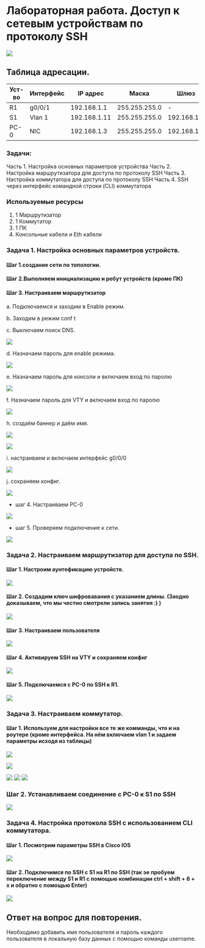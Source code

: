 # Лабораторная работа. Доступ к сетевым устройствам по протоколу SSH
![](https://github.com/Despirant/Desp_Labs/blob/main/pics/l5Top.PNG)
## Таблица адресации. 

| Уст-во  | Интерфейс  | IP адрес  | Маска | Шлюз  |
|---|---|---|---|---|
| R1  | g0/0/1  | 192.168.1.1  | 255.255.255.0  | -  |
| S1  | Vlan 1  | 192.168.1.11  | 255.255.255.0  | 192.168.1.1  |
| PC-0  | NIC  | 192.168.1.3  | 255.255.255.0  | 192.168.1.1  |

 ### Задачи:
Часть 1. Настройка основных параметров устройства
Часть 2. Настройка маршрутизатора для доступа по протоколу SSH
Часть 3. Настройка коммутатора для доступа по протоколу SSH
Часть 4. SSH через интерфейс командной строки (CLI) коммутатора

### Используемые ресурсы
1. 1 Маршрутизатор
2. 1 Коммутатор
3. 1 ПК
4. Консольные кабели и Eth кабели

### Задача 1. Настройка основных параметров устройств.
#### Шаг 1.создание сети по топологии.
#### Шаг 2.Выполняем инициализацию и ребут устройств (кроме ПК) 
#### Шаг 3. Настраиваем маршрутизатор
а. Подключаемся и заходим в Enable режим. 

b. Заходим в режим conf t

с. Выключаем поиск DNS. 

![](https://github.com/Despirant/Desp_Labs/blob/main/pics/l5Rdom.PNG)

d. Назначаем пароль для enable режима. 

![](https://github.com/Despirant/Desp_Labs/blob/main/pics/l5RenPass.PNG)

e. Назначаем пароль для консоли и включаем вход по паролю

![](https://github.com/Despirant/Desp_Labs/blob/main/pics/l5Rdom.PNG)

f. Назначаем пароль для VTY и включаем вход по паролю

![](https://github.com/Despirant/Desp_Labs/blob/main/pics/l5RvtyPass.PNG)

h. создаём баннер и даём имя. 

![](https://github.com/Despirant/Desp_Labs/blob/main/pics/l5RMotd.PNG)

![](https://github.com/Despirant/Desp_Labs/blob/main/pics/l5Rname.PNG)

i. настраиваем и включаем интерфейс g0/0/0

![](https://github.com/Despirant/Desp_Labs/blob/main/pics/l5Rnoshut_ip.PNG)

j. сохраняем конфиг. 

![](https://github.com/Despirant/Desp_Labs/blob/main/pics/l5Rwrmem.PNG)

- шаг 4. Настраиваем PC-0

![](https://github.com/Despirant/Desp_Labs/blob/main/pics/l5PCipdef.PNG)

- шаг 5. Проверяем подключение к сети.

![](https://github.com/Despirant/Desp_Labs/blob/main/pics/l5PCPing.PNG)

### Задача 2. Настраиваем маршрутизатор для доступа по SSH. 
#### Шаг 1. Настроим аунтефикацию устройств. 

![](https://github.com/Despirant/Desp_Labs/blob/main/pics/l5R_domainname.PNG)

#### Шаг 2. Создадим ключ шифровавания с указанием длины. (Заодно доказываем, что мы честно смотрели запись занятия :) )

![](https://github.com/Despirant/Desp_Labs/blob/main/pics/l5rsakey.PNG)

#### Шаг 3. Настраиваем пользователя

![](https://github.com/Despirant/Desp_Labs/blob/main/pics/l5UserAdmin.PNG)

#### Шаг 4. Активируем SSH на VTY и сохраняем конфиг

![](https://github.com/Despirant/Desp_Labs/blob/main/pics/l5VTYLoginSSH.PNG)

#### Шаг 5. Подключаемся с PC-0 по SSH к R1.

![](https://github.com/Despirant/Desp_Labs/blob/main/pics/l5PC0sshconnect.PNG)

### Задача 3. Настраиваем коммутатор. 
#### Шаг 1. Используем для настройки все те же комманды, что и на роутере (кроме интерфейса. На нём включаем vlan 1 и задаем параметры исходя из таблицы) 

![](https://github.com/Despirant/Desp_Labs/blob/main/pics/l5S1Secret.PNG)

![](https://github.com/Despirant/Desp_Labs/blob/main/pics/l5s1VTY.PNG)

![](https://github.com/Despirant/Desp_Labs/blob/main/pics/l5s1motd.PNG)
![](https://github.com/Despirant/Desp_Labs/blob/main/pics/l5s1crypto.PNG)
![](https://github.com/Despirant/Desp_Labs/blob/main/pics/l5s1domainuser.PNG)

### Шаг 2. Устанавливаем соединение с PC-0 к S1 по SSH

![](https://github.com/Despirant/Desp_Labs/blob/main/pics/l5pc0sshS1connect.PNG)

### Задача 4. Настройка протокола SSH с использованием CLI коммутатора.
#### Шаг 1. Посмотрим параметры SSH в Cisco IOS

![](https://github.com/Despirant/Desp_Labs/blob/main/pics/l5s1sshparam.PNG)

#### Шаг 2. Подключимся по SSH с S1 на R1 по SSH (так эе пробуем переключение между S1 и R1 с помощью комбинации ctrl + shift + 6 + x и обратно с помощью Enter)

![](https://github.com/Despirant/Desp_Labs/blob/main/pics/l5s1sshInteresting.PNG)

## Ответ на вопрос для повторения.
Необходимо добавить имя пользователя и пароль каждого пользователя в локальную базу данных с помощью команды username. 






